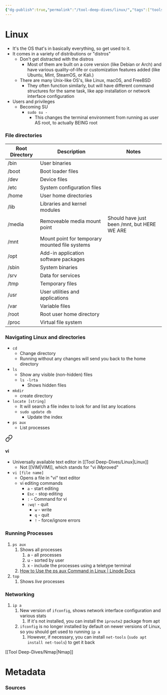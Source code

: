 ```yaml
---
{"dg-publish":true,"permalink":"/tool-deep-dives/linux/","tags":["tools_soc"]}
---
```


# Linux
- It's the OS that's in basically everything, so get used to it.
- It comes in a variety of distributions or "distros"
	- Don't get distracted with the distros
		- Most of them are built on a core version (like Debian or Arch) and have various quality-of-life or customization features added (like Ubuntu, Mint, SteamOS, or Kali.)
	- There are many Unix-like OS's, like Linux, macOS, and FreeBSD
		- They often function similarly, but will have different command structures for the same task, like app installation or network interface configuration
- Users and privileges
	- Becoming SU
		- `sudo su -`
			- This changes the terminal environment from running as user AS root, to actually BEING root

### File directories
| Root Directory | Description | Notes |
| ---- | ---- | ---- |
| /bin | User binaries |  |
| /boot | Boot loader files |  |
| /dev | Device files |  |
| /etc | System configuration files |  |
| /home | User home directories |  |
| /lib | Libraries and kernel modules |  |
| /media | Removeable media mount point | Should have just been /mnt, but HERE WE ARE |
| /mnt | Mount point for temporary mounted file systems |  |
| /opt | Add-in application software packages |  |
| /sbin | System binaries |  |
| /srv | Data for services |  |
| /tmp | Temporary files |  |
| /usr | User utilities and applications |  |
| /var | Variable files |  |
| /root | Root user home directory |  |
| /proc | Virtual file system |  |

### Navigating Linux and directories
- `cd`
	- Change directory
	- Running without any changes will send you back to the home directory
- `ls`
	- Show any visible (non-hidden) files
	- `ls -lrta`
		- Shows hidden files
- `mkdir`
	- create directory
- `locate [string]`
	- It will search a file index to look for and list any locations
	- `sudo update db`
		- Update the index
- `ps aux`
	- List processes


<div class="transclusion internal-embed is-loaded"><a class="markdown-embed-link" href="/tool-deep-dives/vi/#vi" aria-label="Open link"><svg xmlns="http://www.w3.org/2000/svg" width="24" height="24" viewBox="0 0 24 24" fill="none" stroke="currentColor" stroke-width="2" stroke-linecap="round" stroke-linejoin="round" class="svg-icon lucide-link"><path d="M10 13a5 5 0 0 0 7.54.54l3-3a5 5 0 0 0-7.07-7.07l-1.72 1.71"></path><path d="M14 11a5 5 0 0 0-7.54-.54l-3 3a5 5 0 0 0 7.07 7.07l1.71-1.71"></path></svg></a><div class="markdown-embed">



#### vi
- Universally available text editor in [[Tool Deep-Dives/Linux\|Linux]]
	- Not [[VIM\|VIM]], which stands for "vi iMproved"
- `vi [file name]`
	- Opens a file in "vi" text editor
	- vi editing commands
	    - `a` - start editing
	    - `Esc` - stop editing
	    - `:` - Command for vi
	    - `:wq!` - quit
	        - `w` - write
	        - `q` - quit
	        - `!` - force/ignore errors







</div></div>


### Running Processes
1. `ps aux`
	1. Shows all processes
		1. a - all processes
		2. u - sorted by user
		3. x - include the processes using a teletype terminal
	2. [How to Use the ps aux Command in Linux | Linode Docs](https://www.linode.com/docs/guides/use-the-ps-aux-command-in-linux/)
2. `top`
	1. Shows *live* processes

### Networking
1. `ip a`
	1. New version of `ifconfig`, shows network interface configuration and various stats
		1. If it's not installed, you can install the `iproute2` package from apt
	2. `ifconfig` is no longer installed by default on newer versions of Linux, so you should get used to running `ip a`
		1. However, if necessary, you can install `net-tools` (`sudo apt install net-tools`) to get it back

[[Tool Deep-Dives/Nmap\|Nmap]]

# Metadata

### Sources